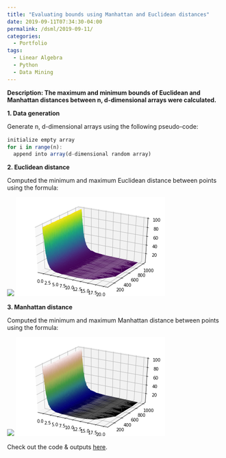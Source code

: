 ```yaml
---
title: "Evaluating bounds using Manhattan and Euclidean distances"
date: 2019-09-11T07:34:30-04:00
permalink: /dsml/2019-09-11/
categories:
  - Portfolio
tags:
  - Linear Algebra
  - Python
  - Data Mining
---
```

**Description: The maximum and minimum bounds of Euclidean and Manhattan distances between n, d-dimensional arrays were calculated.**

**1. Data generation**

Generate n, d-dimensional arrays using the following pseudo-code:

```javascript
initialize empty array
for i in range(n):
  append into array(d-dimensional random array)
```

**2. Euclidean distance**

Computed the minimum and maximum Euclidean distance between points using the formula:

<img src="https://latex.codecogs.com/gif.latex?Euclidean=\sqrt{d_{i}^{2}-d_{j}^{2}}"/> 

<img src="/assets/images/advanced-data-mining/Euclidean.png?raw=true"/>

**3. Manhattan distance**

Computed the minimum and maximum Manhattan distance between points using the formula:

<img src="https://latex.codecogs.com/gif.latex?Manhattan=|d_{i}-d_{j}|"/>

<img src="/assets/images/advanced-data-mining/Manhattan.png?raw=true"/>

Check out the code & outputs [here](https://github.com/Advaitiyer/advanced-data-mining/tree/master/HW1).
